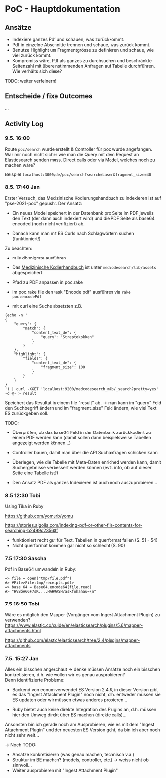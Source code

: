 # PoC - Hauptdokumentation

## Ansätze

* Indexiere ganzes Pdf und schauen, was zurückkommt.
* Pdf in einzelne Abschnitte trennen und schaue, was zurück kommt.
* Benutze Highlight um Fragmentgrösse zu definieren und schaue, wie
  viel zurück kommt.
* Kompromiss wäre, Pdf als ganzes zu durchsuchen und beschränkte
  Seitenzahl mit übereinstimmenden Anfragen auf Tabelle durchführen. Wie verhälts sich diese?
  
TODO: weiter verfeinern!
  
## Entscheide / fixe Outcomes

...

## Activity Log

### 9.5. 16:00

Route `poc/search` wurde erstellt & Controller für poc wurde angefangen. War mir noch nicht sicher 
wie man die Query mit dem Request an Elasticsearch senden muss. Direct calls oder via Model, welches noch zu machen wäre?

Beispiel `localhost:3000/de/poc/search?search=Laser&fragment_size=40`

### 8.5. 17:40 Jan

Erster Versuch, das Medizinische Kodierungshandbuch zu indexieren ist auf
"pse-2021-poc" gepusht.
Der Ansatz:
- Ein neues Model speichert in der Datenbank pro Seite im PDF jeweils den Text
  (der dann auch indexiert wird) und die PDF Seite als base64 encoded (noch nicht verifiziert) ab.
  
- Danach kann man mit ES Curls nach Schlagwörtern suchen (funktioniert!)

Zu beachten:
- rails db:migrate ausführen

- Das [Medizinische Kodierhandbuch](https://www.bfs.admin.ch/bfs/de/home/statistiken/kataloge-datenbanken/publikationen.assetdetail.14628240.html) 
  ist unter `medcodesearch/lib/assets` abgespeichert
  
- Pfad zu PDF anpassen in poc.rake

- im poc.rake file den task "Encode pdf" ausführen via `rake poc:encodePdf`

- mit curl eine Suche absetzten z.B.
```
(echo -n '
{
    "query": {
        "match": {
            "content_text_de": {
                "query": "Streptokokken"
            }
        }
    },
    "highlight": {
        "fields": {
            "content_text_de": {
                "fragment_size": 100     
            }                       
        }    
    }    
}    
') | curl -XGET 'localhost:9200/medcodesearch_mkb/_search?pretty=yes' -d @- > result
```

Speichert das Resultat in einem file "result" ab.
-> man kann im "query" Feld den Suchbegriff ändern und im "fragment_size" Feld ändern, 
wie viel Text ES zurückgeben soll.

TODO:
- Überprüfen, ob das base64 Feld in der Datenbank zurückkodiert zu einem PDF werden kann (damit sollen
  dann beispielsweise Tabellen angezeigt werden können...)
  
- Controller bauen, damit man über die API Suchanfragen schicken kann
- Überlegen, wie die Tabelle mit Meta-Daten enriched werden kann, damit Suchergebnisse
verbessert werden können (evtl. info, ob auf dieser Seite eine Tabelle ist?)
  
- Den Ansatz PDF als ganzes Indexieren ist auch noch auszuprobieren...

### 8.5 12:30 Tobi

Using Tika in Ruby

https://github.com/yomurb/yomu

https://stories.algolia.com/indexing-pdf-or-other-file-contents-for-searching-b2499c23568f

- funktioniert recht gut für Text. Tabellen in querformat failen (S. 51 - 54)
- Nicht querformat kommen gar nicht so schlecht (S. 90)



### 7.5 17:30 Sascha

Pdf in Base64 umwandeln in Ruby:
  ```bundle exec rails c
  => file = open("tmp/file.pdf")
  #> #File>File:tmp/receipts.pdf>
  => base_64 = Base64.encode64(file.read)
  #> "HVBGA6GF7sK....HAHUASH/askfohahau=\n"
```

### 7.5 16:50 Tobi

Wäre es möglich den Mapper (Vorgänger vom Ingest Attachment Plugin) zu verwenden? <br>
https://www.elastic.co/guide/en/elasticsearch/plugins/5.6/mapper-attachments.html

https://github.com/elastic/elasticsearch/tree/2.4/plugins/mapper-attachments


### 7.5. 15:27 Jan

Alles ein bisschen angeschaut -> denke müssen Ansätze noch ein bisschen
konkretisieren, d.h. wie wollen wir es genau ausprobieren? <br> Denn identifizierte Probleme:
* Backend von eonum verwendet ES Version 2.4.6, in dieser Version gibt es das "Ingest Attachment Plugin"
noch nicht, d.h. entweder müssen sie ES updaten oder wir müssen etwas anderes probieren...
  
* Ruby bietet auch keine direkte Integration des Plugins an, d.h. müssen hier den Umweg direkt
über ES machen (direkte calls)...
  
Ansonsten bin ich gerade noch am Ausprobieren, wie es mit dem "Ingest Attachment Plugin"
und der neuesten ES Version geht, da bin ich aber noch nicht sehr weit...

-> Noch TODO:

- Ansätze konkretisieren (was genau machen, technisch v.a.)
- Struktur im BE machen? (models, controller, etc.) -> weiss nicht ob sinnvoll...
- Weiter ausprobieren mit "Ingest Attachment Plugin"




